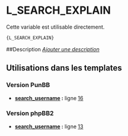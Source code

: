# L_SEARCH_EXPLAIN


Cette variable est utilisable directement.

```html
{L_SEARCH_EXPLAIN}
```

##Description
[*Ajouter une description*](https://fa-tvars.appspot.com/var/L_SEARCH_EXPLAIN)

## Utilisations dans les templates

### Version PunBB
* __[search_username](../tpl/var/punbb/search_username.md#readme) :__ ligne [16](../tpl/src/punbb/search_username.tpl#L16)

### Version phpBB2
* __[search_username](../tpl/var/subsilver/search_username.md#readme) :__ ligne [13](../tpl/src/subsilver/search_username.tpl#L13)